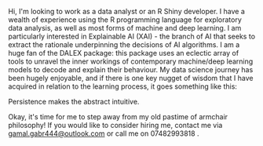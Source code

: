 Hi, I'm looking to work as a data analyst or an R Shiny developer. I have a wealth of experience using the R programming language for exploratory data analysis, as well as most forms of machine and deep learning. I am particularly interested in Explainable AI (XAI) - the branch of AI that seeks to extract the rationale underpinning the decisions of AI algorithms. I am a huge fan of the DALEX package: this package uses an eclectic array of tools to unravel the inner workings of contemporary machine/deep learning models to decode and explain their behaviour. My data science journey has been hugely enjoyable, and  if there is one key nugget of wisdom that I have acquired in relation to the learning process, it goes something like this: 

Persistence makes the abstract intuitive.

Okay, it's time for me to step away from my old pastime of armchair philosophy! If you would like to consider hiring me, contact me via gamal.gabr444@outlook.com or call me on 07482993818 .

